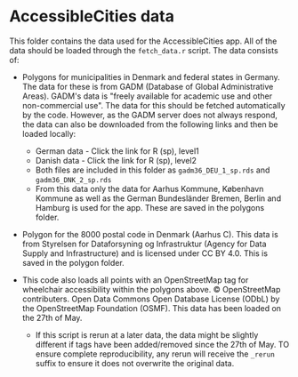 # AccessibleCities data
This folder contains the data used for the AccessibleCities app.
All of the data should be loaded through the ```fetch_data.r``` script.
The data consists of:
- Polygons for municipalities in Denmark and federal states in Germany. The data for these is from GADM (Database of Global Administrative Areas). GADM's data is "freely available for academic use and other non-commercial use". The data for this should be fetched automatically by the code. However, as the GADM server does not always respond, the data can also be downloaded from the following links and then be loaded locally:
    - German data - Click the link for R (sp), level1
    - Danish data - Click the link for R (sp), level2
    - Both files are included in this folder as ```gadm36_DEU_1_sp.rds``` and ```gadm36_DNK_2_sp.rds```
    - From this data only the data for Aarhus Kommune, København Kommune as well as the German Bundesländer Bremen, Berlin
      and Hamburg is used for the app. These are saved in the polygons folder.
- Polygon for the 8000 postal code in Denmark (Aarhus C). This data is from Styrelsen for Dataforsyning og Infrastruktur (Agency for Data Supply and Infrastructure) and is licensed under CC BY 4.0. This is saved in the polygon folder.

- This code also loads all points with an OpenStreetMap tag for wheelchair accessibility within the polygons above. © OpenStreetMap contributers. Open Data Commons Open Database License (ODbL) by the OpenStreetMap Foundation (OSMF).
This data has been loaded on the 27th of May.
    - If this script is rerun at a later data, the data might be slightly different if tags have been added/removed since the 27th of May. TO ensure complete reproducibility, any rerun will receive the ```_rerun``` suffix to ensure it does not overwrite the original data. 
